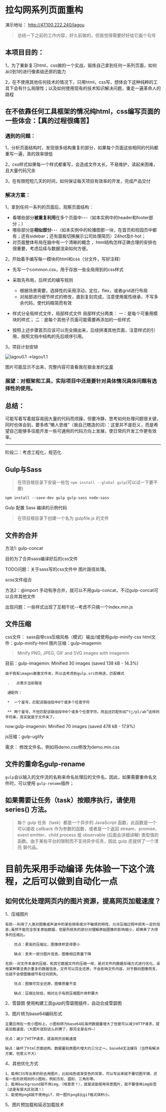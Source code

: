 # 拉勾网系列页面重构
演示地址： http://47.100.222.240/lagou

>总结一下之前的工作内容，好久前做的，但我觉得需要好好给它画个句号

## 本项目目的：

1，为了重新复习html，css做的一个实战，锻炼自己拿到任何一系列页面，如何从0到1的进行像素级还原的能力

2，在不使用其他任何技术的情况下，只用html，css写，想体会下这种纯粹的工具下会有什么局限性；以及如何使用现有的技术知识解决问题，重走一遍革命人的路程

## 在不依靠任何工具框架的情况纯html，css编写页面的一些体会：【真的过程很痛苦】

### 遇到的问题：
1，分析页面结构时，发现很多结构重复的部分，如果每个页面这些相同的代码都重写一遍，真的效率很低

2，css样式如果每一个样式都重写，会造成文件太长，不易维护，读起来困难，且大量代码冗余

3，在有限短短几天的时间，如何保证每天项目有效率的开发，完成产品交付

### 解决方案：
1，拿到任何一系列的页面后，观察页面结构：
- 看哪些部分**被重复利用**在多个页面中---（如本实例中的header和footer部分；）
- 哪些部分是**相似部分**---（如本实例中的轮播图那一块，在首页和校园页中都有；还有sidebar；还有面板切换展示公司处理简历）24hot及it-hot；
- 对页面整体布局在脑中有一个清晰的概念 ，html结构怎样正确合理的安排也很重要，考虑后续与数据渲染如何方便。

2，开始着手编写每一模块的html和css（分文件，写好注释）

- 先写一个common.css，用于存放一些全局用到的css样式
- 采取先布局，后样式的编写规则
    - 根据场景需要，选择性的采用浮动，定位，flex，或者grid进行布局
    - 对局部进行细节样式的修改，直到复刻完成，注意使用属性继承，不写多余代码，使代码精简而有效
- 样式分全局样式文件，局部样式文件
    局部样式分两类：
    一：是每个可重用模块的样式；
    二：是每个其他子页面可能需要再添加的一些样式

- 按照上述步骤首页应该可以完全搞出来，后续拼凑其他页面，注意样式的引用，按照文档中结构的先后顺序引用。

3，项目计划安排

![lagou0.1 ->lagou1.1]()

图片可能显示不出来，完整内容可查看我在掘金发的[文章](https://juejin.im/post/5d5779cdf265da039e12b8f3)


### 展望：对框架和工具，实际项目中还是要针对具体情况具体问题有选择性的使用。

## 总结：
可能写着写着就容易因大量的代码而烦躁，但要冷静，思考如何处理问题很关键，同时也体会到，要多练“懒人思维”（我自己瞎造的词）：这里并不是贬义，而是希望自己能够多往能开发一些可通用的代码方向上发展，使日常的开发工作更有效率。

---
阶段二：考虑工程化，规范化

## Gulp与Sass 

> 在项目根目录下安装一些包
> `npm install --global gulp`(可以试一下要不要)

`npm install --save-dev gulp gulp-sass node-sass`

Gulp 配置 Sass 编译的示例代码

> 在项目根目录下创建一个名为 gulpfile.js 的文件

## 文件的合并

方法1: gulp-concat

目的为了合并sass编译好后的css文件

TODO问题：关于sass写的css文件中 图片路径处理。

scss文件组合

方法2：@import 手动有序合并，就可以不用gulp-concat，不过gulp-concat可以合并其他文件

出现问题：一些样式出现了互相干扰--考虑不只搞一个index.min.js

## 文件压缩
css文件： sass自带css压缩风格（模式）输出/或使用gulp-minify-css
html文件：gulp-minify-html
图片压缩：gulp-imagemin 
>Minify PNG, JPEG, GIF and SVG images with imagemin

 目前：gulp-imagemin: Minified 30 images (saved 138 kB - 14.3%)

    由于我有images嵌套文件夹，所以去考虑到gulp.src的用途，匹配模式

     .   点表示当前路径

     通配符：

     *  一个星号，匹配该路径段中0个或多个任意字符

     ** 两个星号，不但匹配该路径段中0个或多个任意字符。而且还匹配形如“tj/pl/ab”这样的字符串，其实就是子文件夹了。

now:gulp-imagemin: Minified 70 images (saved 478 kB - 17.9%)

js压缩：gulp-uglify

需求：
修改文件名，例如将demo.css修改为demo.min.css
## 文件的重命名gulp-rename

`gulp`会以输入的文件流的名称来命名处理后的文件名，因此，如果需要重命名文件时，可以使用 `gulp-rename`插件；

## 如果需要让任务（task）按顺序执行，请使用 series() 方法。
>每个 gulp 任务（task）都是一个异步的 JavaScript 函数，此函数是一个可以接收 callback 作为参数的函数，或者是一个返回 stream、promise、event emitter、child process 或 observable (后面会详细讲解) 类型值的函数。由于某些平台的限制而不支持异步任务，因此 gulp 还提供了一个漂亮 替代品。


# 目前先采用手动编译 先体验一下这个流程，之后可以做到自动化一点

## 如何优化处理网页内的图片资源，提高网页加载速度？

1、压缩图片

    有损--利用了人类对图像或声波中的某些频率成分不敏感的特性，允许压缩过程中损失一定的信息;虽然不能完全恢复原始数据，但是所损失的部分对理解原始图像的影响缩小，却换来了大得多的压缩比。

        优点：更高的压缩比，图像体积变得更小

        缺点：丢失一部分图片信息，图像相应质量下降

    无损--对文件本身的压缩，和其它数据文件的压缩一样，是对文件的数据存储方式进行优化，采用某种算法表示重复的数据信息，文件可以完全还原，不会影响文件内容，对于数码图像而言，也就不会使图像细节有任何损失。

        优点：图像可完全还原，图像质量不变

        缺点：压缩比较低，相对比于有损压缩图片体积要大

2、雪碧图 使用构建工具gulp的雪碧图插件，自动合成雪碧图

3、图片转为base64编码形式 

    主要应用在一些小图标上，小图标转为base64后虽然数据量增大了但是可以减少HTTP请求，提高加载速度。（大图片就别这么折腾了，那完全是在作~）

    优点：减少了HTTP请求，提高网页加载速度

    缺点：破坏了html页面结构，数据量较原图片增大约三分之一。base64无法缓存（当然有解决方案，但意义不大）

4、其他优化方式

    1、能用CSS写出来的别去用图片，比如纯色或渐变色的背景，可以写出来就不要切图平铺，还有一些形状规则的小图标，例如方形、圆形、三角形等。
    2、能用background就不用img，（啥意思？），就是说能使用背景图片，就不要使用img标签（这是有很大区别滴！）
    3、能使用png8就不使用gif，同一图片png8比gif格式体积小。

5、图片预加载和延迟加载技术